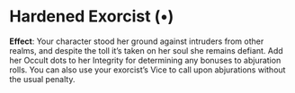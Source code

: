 # Hardened Exorcist (•)
**Effect**: Your character stood her ground against intruders
from other realms, and despite the toll it’s taken on her soul
she remains defiant. Add her Occult dots to her Integrity for
determining any bonuses to abjuration rolls. You can also
use your exorcist’s Vice to call upon abjurations without the
usual penalty.